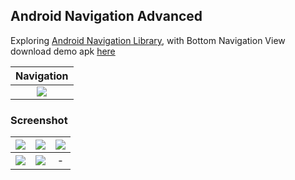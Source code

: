## Android Navigation Advanced ##
Exploring [Android Navigation Library](https://developer.android.com/guide/navigation/), with Bottom Navigation View<br/>
download demo apk [here](https://drive.google.com/file/d/1Cz_ECPFjyEP2rlXbQz5e-Ktok6BfSIJU/view?usp=sharing)

| Navigation |
| :---: |
| ![](https://lh3.googleusercontent.com/_mKrFs4CTsKowlmEHhanM8PKkBsnqupdx1y_eHItIQA_d0ZHGxnobF6vMIAGvwVR9ItV9KSEEsWKBfcxk1yGw00JA8ci9DfSFjudZ-8XBi182svjFb1hOFWCC9mw-A7I3xgbSSiuB0GDN8FpYJj7dAi9P1ZX2mfF9uSEWYk-2yC_dP6qNF5UbXBaqFSkJeMJ4KYnFdUd6E675LoC03TXTeKqR89C9xNmfyQCyy7dtRTDxfWc6bmbGSQjLxREiXzaoGP_I_ufxmbpWqBUT8fjozzy-9MHIC4bdIqghUbn9Pk1vijtP-OCMupiSN1pMjKn6J5qsR5swBXPh4wsM0DvmblXqEuLoWmU50v3hbG0fxT_5ASeuCoc-ZQe-q-B0Ms4NAL-nQ3fH0mY9PaNSOioE_XkN2o93EREmlPYD-5km-11Rf9V43Rk_tI4KtML_DESThuST00wp04Uzmn4ILwv1tDQtcnGfbB_BjXNd6jImrGYR4DIEZAg1fHFvcFowYwtjVVh4EdWo58u7c7nJx7zDCwuRMELYGR-YLGsfswkPfhYY8AmGLQ2FAK2Gv2eGwOpWPV1sa9N6Vorx6PL_YCwxTvMtSSSErS1lxRPIOMP1r8Z11Q-VzawYI9dGAY40Vmjf3-0dZ6HwC4HqAXurt2iEdxM4yr1XQY=w1187-h641-no) |

### Screenshot ###
| ![](https://lh3.googleusercontent.com/u7qaPT1jMLJGZfO9Y3XTE9R0FgCAyMuLwrX8ie2PmxzxKZ2Ds3BmbawbDZSUToMtWmbm02VRiiezYcG6pCcERBPvXrltNnZLHbBgCfm6yQhwjI0ey8QNHmssHJidbLmTMr97Q8DCAeBNUf9_5_lfKpNvciz7ss-40ZBGOF_hOLkREx8MP0Ra-zVykcWw5Mku5wgTqH_pUdwb3eWvZhklR61B05iIbaEBHvOH1RnA12hiq0FXWVpsVieHvXo0z4jl1G8auvbeg8g0ZyudD_TNp9X53wjELo-qm0XsMqaFmR9X2IhD615fNZoZtupHUb5V0MqI1NECYUSMvb38L__G5eT7g3ZQT1Gq4FxYdaoJSwNItZQgQQ4UQZL1msRtQ2I0ikMvB2rcIPt3lWRyCrKdSD1pr0kUTE5SgzK68JcbvcsuqoOJh5Gd2jZJyNAJ6upFqChUFz7NSO1fbgEHzJXxX5KmZ_3pLs5L-DcQlo8cTd9ftto-cxJtPUQJ9UV7kk8fs54uTQZdtXcXc0L3U99K2fTKyqszrHh8JN2Qkcpyb054oYYcy1NZm8AYdrkkEx5fM4ipbI-Qa8SdglXQJC0o05TBtSn-09RKOCy7Mvdx1PjaQsr_O4sUKNqGQQxK7a4nsORVHjqlEiQ6CicD9goqeIJKmmWv_P4=w361-h641-no) | ![](https://lh3.googleusercontent.com/DSWgq4NQDS8e3ugPvR3lg48YZBmhGd3yYdf9ctJtRx4xv7lj-ASRqwN8AJuUGTJ4lZNtzCyH_FR07XCdE15200wO8miK70MMEq0HX-_4z7d4H91es3YKGcX3JmndQFPL-KO9-Ys102yT_iEpO-5AR25mJWvj3JjRQc7iv1dlArL5hbexUfZPdffGTLCfv6Nj7gER71DbEUdFb88dv6WTp91GzoshVfHjnCtaPQ3ZMyOUDm3cs3WKdNRYt4Zwz1DzDb60WDqnwofHNdMpP4xwivCZ3aRYJ18dvUNj6rB6J8XMF4LvU8D3upXKWjWiV70MM7uexdNYRk3uDEjcgPhzK9orxfsyHTrVoyXYpRMhvc55jj_-nQfhi9Jnay6CrK9doxksPxw7V78medkN73uFKcBC50Z8nQojdcCIPRhLXec9qnZe84dPOLBD-T705qEQnf5NcSjSWalpBt8zGOcIbgsfdaCfp9GfRpGHp3uV9QRwUdBKNxMyraiVq0OYentO3NeOgiPMHGlYV1hVh9tDa21ANAkbT3acIH1dS1_TdaRK0D_evunddyfCjuRkG78HEQLGeoI5wWBimqCZ5YHpPC24SSfQdAo6NgLQRZBusrFKs-vfZOl8d2MXNfJIFaEtg3p2PKIjfR1F5GUBlWpnAxwf6o9CTCA=w361-h641-no) | ![](https://lh3.googleusercontent.com/Gd1G2FApR1n6Cdwtv6kJa0I6Li6GIguc8b-OP6-HHzAEY01DRI4CdfX9RtwOoNc2BYMBrkBguRo5fvrQQS5VHLXbHZB8CSrj26-vImZZfkZg9CZ6VRJ1NjL0RwMsSXAyDTCrwjk4gmL8EPlmiSusruLVrX7E7j0Z9wx1IPcYWAz50OMfSea9saeXBx_BAO4F_ZaY43n-E4OBeNy7x69J_-okUkgsNfdNUXy_zBo5rUfCqfXc99ogW5XQ4wp1_6CXimvIsvyUDxPDHxjjGPU_ohkGC6si9zCnWryiGV3J9aPT1gauT0y_oba9XjSNKcw-p_ei_h2fO14O85VyUzpQQEd894qwh4X33FiIc4kFbGFipoCouL9ixiqKj1o8QU94lnGXZ0fPfB5sByz7-5T2niSIOq0LfK23KUm_xkBqgSUb3dRPN1XPGO-zZ4-PCvkgHzGtH9jMXwOdywgERMlBg9OUTpB2f74pw-rgvxLr8Y1sJJyh6fTLTGwaNoc-4OfQUysEdok0-sSsujIjXJh-OKcRXAXzNiX59naKnXSCMbJS9pUgMfnGrV_h3l-2FADoSOb9WhkU_gy8hwkTlkH2vkQ7REl07NrB0DbuT75_BuE3UHmx7Hz8yWO_eL_tWu2sRoOha190itgZ2VT9FSP9sjjACybaX5c=w361-h641-no) |
| :---: | :---: | :---: |
| ![](https://lh3.googleusercontent.com/xVC0MDd1BqwRZbgcSBWB4w9VXadCRSuAglBPX0-QOxBhaK0gRIbmlFbzClmt1DpxPB7nbZnvRkxPzbWEKZNrto5AwuK3bArUBLUhmf7plDbr47HTVHnkPNKdv6SLgH2Dsx5HqBrfLr68eG0T9mxhnH6xYED89i3UynNuUFzMbiX24CFiAbihH0ubzRGJCQT9Z_V4nwKt-7cZMVKjo-HWLb2IeHkItMpnbyleixYYDsEDUQ5xIy8HFP7AJWoXR_xsktylomkcgW6O8i_FT8m3LWyBmt8TB5n7TdS6EGdwDpl0q8UV332si9xLUZ-YHf-F83wxq6W3ZO8D5mVlI3_l-jJup-vF0EcAEYvbMWfT2OXRYf30eXeNlhF4NcaiS88yezzzkKaJ6RTGqTPPtAEOw8dnWfjIhIbLnJuXhq8SarqCLf6sxHkb3UHg3wMtdUaub7sZ0JwAeVE0lgbVvxp46Zpx_r6LZwLvMiqk_j9OeEqgr40p5u0wSTl-UYIF8QZlU4KRyrg5p6W9WVkJ7Bz9cXyaYzicOMC2ybXiWYXaamK5wbXll9_Ruf4wKda_6Jvarx5oJN69QTWMjjc_fI9-9yBrdhtM0r75et7etymIrCg9QjiMXV-l1GdKoqvRg_foIDz3_L48YpTils9uy6PmNj3YJX3VWjA=w361-h641-no) | ![](https://lh3.googleusercontent.com/ZA_sXHEGa2lI7yGvpLK36gJSzazIVgYlum-AFfoIIsZ-EYa7p41-qQekVddHiVDcjqmpKIZNP69cm7IfTSTNfn947kaxPpVHeC6r6Ws2iO4IOLFbGEZ7vddBfeVwPx6kie8qQEQ3kp-RXqC-2tmAclhg4THMbitI7rEP7gxQIl34fDxpu2TPEA7WkiIoBtqvtPrSYTzMbNoWMOkvZacN3IJ6YLf-jhyF7YcCvE-a7I0EdESIeqtv0MUJOin6PVx6HD0q-WsC4vGxLaDzkG4j3gtAeDE4ANjo2m4A3q7r2BiFrFn8gvDs3kxazqq3Vwf33MyCth93B88Hu-j23KrtVED5L-ZkbtGcDYUszlWnZ048jRZCrnSW32GDPtkredhRQPiU8PzoWuWTXXBRLoIEeXQSkV1ziChsA2xo2Cvm8HV6FWQgQhHPS5WprrTcacImZ8IyD7Xwc0_4bdGUu43IFK2vaFIYqjaw4KyQ1qfusUiXawjFnxbZN7Qdb3JToe9rRMFS462LWdAAj0rRo5J-jT15B_S9Vm6SZHqS1ey6LSGrl87FZyBcwmx1xgQqfw3Ag-cDlJlsyglV-QMSk7NGGRtk6UFzredx1zOCxcvV_R1n6XD85a6DR-D_-sM24a8NWpyhZtE13_sCIQ42zDCJo2hytKmHw5c=w361-h641-no) | - |

